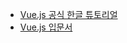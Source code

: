 - [Vue.js 공식 한글 튜토리얼](https://kr.vuejs.org/v2/guide/installation.html)
- [Vue.js 입문서](https://joshua1988.github.io/web-development/vuejs/vuejs-tutorial-for-beginner/)
